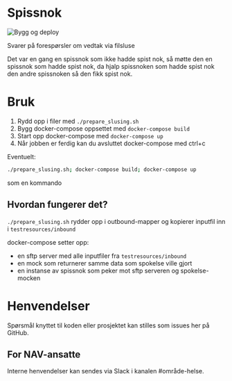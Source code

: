 # Spissnok

![Bygg og deploy](https://github.com/navikt/helse-spissnok/workflows/master/badge.svg)

Svarer på forespørsler om vedtak via filsluse

Det var en gang en spissnok som ikke hadde spist nok, så møtte den en spissnok som hadde spist nok, da hjalp spissnoken som hadde spist nok den andre spissnoken så den fikk spist nok.

# Bruk
1. Rydd opp i filer med `./prepare_slusing.sh`
2. Bygg docker-compose oppsettet med `docker-compose build`
3. Start opp docker-compose med `docker-compose up`
4. Når jobben er ferdig kan du avsluttet docker-compose med ctrl+c

Eventuelt:
```bash
./prepare_slusing.sh; docker-compose build; docker-compose up
```
som en kommando

## Hvordan fungerer det?
`./prepare_slusing.sh` rydder opp i outbound-mapper og kopierer inputfil inn i `testresources/inbound`

docker-compose setter opp:
* en sftp server med alle inputfiler fra `testresources/inbound`
* en mock som returnerer samme data som spokelse ville gjort
* en instanse av spissnok som peker mot sftp serveren og spokelse-mocken

# Henvendelser

Spørsmål knyttet til koden eller prosjektet kan stilles som issues her på GitHub.

## For NAV-ansatte

Interne henvendelser kan sendes via Slack i kanalen #område-helse.
